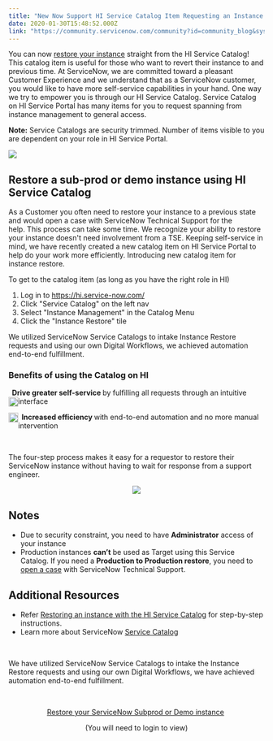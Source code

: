 ```yaml
---
title: "New Now Support HI Service Catalog Item Requesting an Instance Restore"
date: 2020-01-30T15:48:52.000Z
link: "https://community.servicenow.com/community?id=community_blog&sys_id=c0beb213dba24c94f7fca851ca961970"
---
```

<p>You can now <a href="https://hi.service-now.com/hisp?id&#61;hisp_sc_item&amp;sys_id&#61;1f509873db50070093dc750aaf961981" target="_blank" rel="noopener noreferrer nofollow">restore your instance</a> straight from the HI Service Catalog! This catalog item is useful for those who want to revert their instance to and previous time. At ServiceNow, we are committed toward a pleasant Customer Experience and we understand that as a ServiceNow customer, you would like to have more self-service capabilities in your hand. One way we try to empower you is through our HI Service Catalog. Service Catalog on HI Service Portal has many items for you to request spanning from instance management to general access.</p>
<p><strong>Note:</strong> Service Catalogs are security trimmed. Number of items visible to you are dependent on your role in HI Service Portal.</p>
<p><img style="max-width: 100%; max-height: 480px;" src="https://community.servicenow.com/0dc457e7dbaa84d4f7fca851ca9619f9.iix" /></p>
<h2>Restore a sub-prod or demo instance using HI Service Catalog</h2>
<p>As a Customer you often need to restore your instance to a previous state and would open a case with ServiceNow Technical Support for the help. This process can take some time. We recognize your ability to restore your instance doesn&#39;t need involvement from a TSE. Keeping self-service in mind, we have recently created a new catalog item on HI Service Portal to help do your work more efficiently. Introducing new catalog item for instance restore.</p>
<p>To get to the catalog item (as long as you have the right role in HI)</p>
<ol><li>Log in to <a href="https://hi.service-now.com/" rel="nofollow">https://hi.service-now.com/</a></li><li>Click &#34;Service Catalog&#34; on the left nav</li><li>Select &#34;Instance Management&#34; in the Catalog Menu</li><li>Click the &#34;Instance Restore&#34; tile</li></ol>
<p>We utilized ServiceNow Service Catalogs to intake Instance Restore requests and using our own Digital Workflows, we achieved automation end-to-end fulfillment.</p>
<h3>Benefits of using the Catalog on HI</h3>
<p><strong>  Drive greater self-service </strong>by fulfilling all requests through an intuitive interface<strong><img style="max-width: 50%; max-height: 240px; float: left;" src="https://community.servicenow.com/e69d3a9fdb224c94f7fca851ca9619a7.iix" width="19" height="19" align="middle" /></strong></p>
<p><strong><img style="max-width: 50%; max-height: 240px; float: left;" src="https://community.servicenow.com/e69d3a9fdb224c94f7fca851ca9619a7.iix" width="19" height="19" align="middle" />  Increased efficiency </strong>with end-to-end automation and no more manual intervention</p>
<p> </p>
<p>The four-step process makes it easy for a requestor to restore their ServiceNow instance without having to wait for response from a support engineer.</p>
<p style="text-align: center;"><img style="max-width: 100%; max-height: 480px;" src="https://community.servicenow.com/635acb5bdbaa4c94f7fca851ca961928.iix" /></p>
<h2>Notes</h2>
<ul><li>Due to security constraint, you need to have <strong>Administrator</strong> access of your instance</li><li>Production instances <strong>can’t</strong> be used as Target using this Service Catalog. If you need a <strong>Production to Production restore</strong>, you need to <a href="https://hi.service-now.com/" target="_blank" rel="noopener noreferrer nofollow">open a case</a> with ServiceNow Technical Support.</li></ul>
<h2>Additional Resources</h2>
<ul><li>Refer <a title="Restoring an instance with the HI Service Catalog" href="https://hi.service-now.com/kb_view.do?sysparm_article&#61;KB0791676" target="_blank" rel="noopener noreferrer nofollow">Restoring an instance with the HI Service Catalog</a> for step-by-step instructions.</li><li>Learn more about ServiceNow <a href="https://www.servicenow.com/products/it-service-automation-applications/service-catalog.html" rel="nofollow">Service Catalog</a></li></ul>
<p> </p>
<p>We have utilized ServiceNow Service Catalogs to intake the Instance Restore requests and using our own Digital Workflows, we have achieved automation end-to-end fulfillment.</p>
<p> </p>
<p style="text-align: center;"><a href="https://hi.service-now.com/hisp?id&#61;hisp_sc_item&amp;sys_id&#61;1f509873db50070093dc750aaf961981" target="_blank" rel="noopener noreferrer nofollow">Restore your ServiceNow Subprod or Demo instance</a> </p>
<p style="text-align: center;">(You will need to login to view)</p>